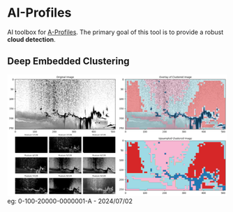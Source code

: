 # AI-Profiles

AI toolbox for [A-Profiles](https://github.com/AugustinMortier/a-profiles).
The primary goal of this tool is to provide a robust **cloud detection**.


## Deep Embedded Clustering
![image](images/output/20240702-0-100-20000-0000001-A.png)
eg: 0-100-20000-0000001-A - 2024/07/02